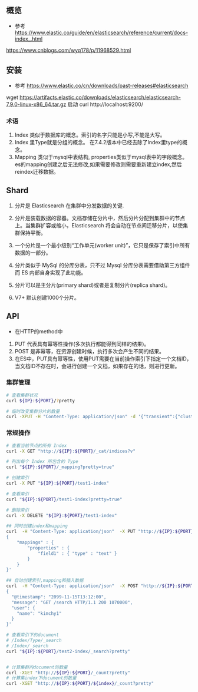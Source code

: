 ## 概览
- 参考
https://www.elastic.co/guide/en/elasticsearch/reference/current/docs-index_.html

https://www.cnblogs.com/wyq178/p/11968529.html
## 安装
- 参考
https://www.elastic.co/cn/downloads/past-releases#elasticsearch


wget https://artifacts.elastic.co/downloads/elasticsearch/elasticsearch-7.9.0-linux-x86_64.tar.gz
启动
curl http://localhost:9200/

### 术语
1. Index 类似于数据库的概念。索引的名字只能是小写,不能是大写。
2. Index 里Type就是分组的概念。 在7.4.2版本中已经去除了Index里type的概念。
3. Mapping 类似于mysql中表结构, properties类似于mysql表中的字段概念。 es的mapping创建之后无法修改,如果需要修改则需要重新建立index,然后reindex迁移数据。


## Shard
1. 分片是 Elasticsearch 在集群中分发数据的关键.

2. 分片是装载数据的容器。文档存储在分片中，然后分片分配到集群中的节点上。当集群扩容或缩小，Elasticsearch 将会自动在节点间迁移分片，以使集群保持平衡。

3. 一个分片是一个最小级别“工作单元(worker unit)”，它只是保存了索引中所有数据的一部分。

4. 分片类似于 MySql 的分库分表，只不过 Mysql 分库分表需要借助第三方组件而 ES 内部自身实现了此功能。

5. 分片可以是主分片(primary shard)或者是复制分片(replica shard)。

9. V7+ 默认创建1000个分片。

## API

- 在HTTP的method中
1. PUT  代表具有幂等性操作(多次执行都能得到同样的结果)。
2. POST 是非幂等，在资源创建时候，执行多次会产生不同的结果。
3. 在ES中，PUT具有幂等性，使用PUT需要在当前操作索引下指定一个文档ID， 当文档ID不存在时，会进行创建一个文档，如果存在的话，则进行更新。

### 集群管理
```bash
# 查看集群状况
curl ${IP}:${PORT}/?pretty

# 临时改变集群分片的数量    
curl -XPUT -H "Content-Type: application/json" -d '{"transient":{"cluster":{"max_shards_per_node":10000}}}' "http://${IP}:${PORT}/_cluster/settings"
```
### 常规操作
```bash
# 查看当前节点的所有 Index
curl -X GET "http://${IP}:${PORT}/_cat/indices?v"

# 列出每个 Index 所包含的 Type
curl "${IP}:${PORT}/_mapping?pretty=true"

# 创建索引
curl -X PUT "${IP}:${PORT}/test1-index"

# 查看索引
curl "${IP}:${PORT}/test1-index?pretty=true"

# 删除索引
curl -X DELETE "${IP}:${PORT}/test1-index"

## 同时创建index和mapping
curl  -H "Content-Type: application/json"  -X PUT "http://${IP}:${PORT}/test1-index" -d'
{
    "mappings" : {
        "properties" : {
            "field1" : { "type" : "text" }
        }
    }
}'

## 自动创建索引,mapping和插入数据
curl  -H "Content-Type: application/json"  -X POST "http://${IP}:${PORT}/test2-index/_doc/" -d'
{
  "@timestamp": "2099-11-15T13:12:00",
  "message": "GET /search HTTP/1.1 200 1070000",
  "user": {
    "name": "kimchy1"
  }
}'

# 查看索引下的document
# /Index/Type/_search
# /Index/_search
curl "${IP}:${PORT}/test2-index/_search?pretty"


# 计算集群内document的数量
curl -XGET "http://${IP}:${PORT}/_count?pretty" 
# 计算集index下document的数量
curl -XGET "http://${IP}:${PORT}/${index}/_count?pretty" 


 





```
